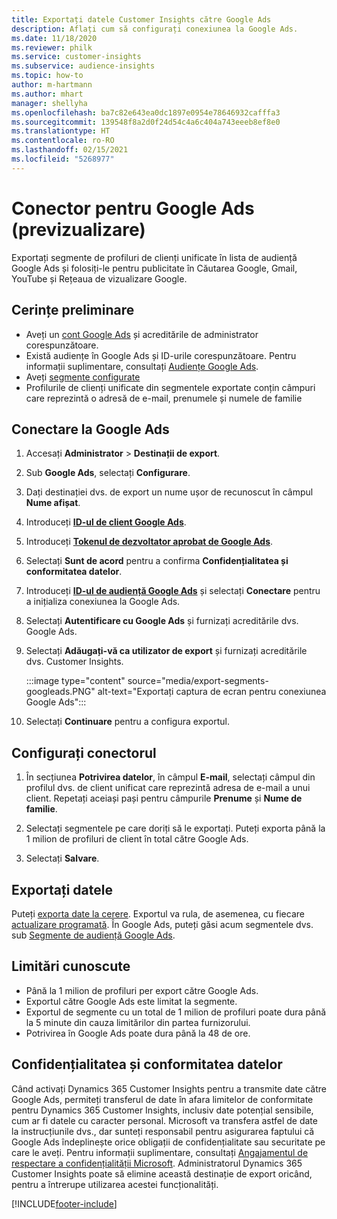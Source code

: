 ```yaml
---
title: Exportați datele Customer Insights către Google Ads
description: Aflați cum să configurați conexiunea la Google Ads.
ms.date: 11/18/2020
ms.reviewer: philk
ms.service: customer-insights
ms.subservice: audience-insights
ms.topic: how-to
author: m-hartmann
ms.author: mhart
manager: shellyha
ms.openlocfilehash: ba7c82e643ea0dc1897e0954e78646932cafffa3
ms.sourcegitcommit: 139548f8a2d0f24d54c4a6c404a743eeeb8ef8e0
ms.translationtype: HT
ms.contentlocale: ro-RO
ms.lasthandoff: 02/15/2021
ms.locfileid: "5268977"
---
```

# <a name="connector-for-google-ads-preview"></a>Conector pentru Google Ads (previzualizare)

Exportați segmente de profiluri de clienți unificate în lista de audiență Google Ads și folosiți-le pentru publicitate în Căutarea Google, Gmail, YouTube și Rețeaua de vizualizare Google. 

## <a name="prerequisites"></a>Cerințe preliminare

-   Aveți un [cont Google Ads](https://ads.google.com/) și acreditările de administrator corespunzătoare.
-   Există audiențe în Google Ads și ID-urile corespunzătoare. Pentru informații suplimentare, consultați [Audiențe Google Ads](https://support.google.com/google-ads/answer/7558048?hl=en#:~:text=Audience%20lists%20is%20a%20section,Display%20Network%20through%20remarketing%20campaigns.).
-   Aveți [segmente configurate](segments.md)
-   Profilurile de clienți unificate din segmentele exportate conțin câmpuri care reprezintă o adresă de e-mail, prenumele și numele de familie

## <a name="connect-to-google-ads"></a>Conectare la Google Ads

1. Accesați **Administrator** > **Destinații de export**.

1. Sub **Google Ads**, selectați **Configurare**.

1. Dați destinației dvs. de export un nume ușor de recunoscut în câmpul **Nume afișat**.

1. Introduceți **[ID-ul de client Google Ads](https://support.google.com/google-ads/answer/1704344)**.

1. Introduceți **[Tokenul de dezvoltator aprobat de Google Ads](https://developers.google.com/google-ads/api/docs/first-call/dev-token)**.

1. Selectați **Sunt de acord** pentru a confirma **Confidențialitatea și conformitatea datelor**.

1. Introduceți **[ID-ul de audiență Google Ads](https://support.google.com/google-ads/answer/7558048?hl=en#:~:text=Audience%20lists%20is%20a%20section,Display%20Network%20through%20remarketing%20campaigns.)** și selectați **Conectare** pentru a inițializa conexiunea la Google Ads.

1. Selectați **Autentificare cu Google Ads** și furnizați acreditările dvs. Google Ads.

1. Selectați **Adăugați-vă ca utilizator de export** și furnizați acreditările dvs. Customer Insights.

   :::image type="content" source="media/export-segments-googleads.PNG" alt-text="Exportați captura de ecran pentru conexiunea Google Ads":::

1. Selectați **Continuare** pentru a configura exportul.

## <a name="configure-the-connector"></a>Configurați conectorul

1. În secțiunea **Potrivirea datelor**, în câmpul **E-mail**, selectați câmpul din profilul dvs. de client unificat care reprezintă adresa de e-mail a unui client. Repetați aceiași pași pentru câmpurile **Prenume** și **Nume de familie**.

1. Selectați segmentele pe care doriți să le exportați. Puteți exporta până la 1 milion de profiluri de client în total către Google Ads.

1. Selectați **Salvare**.

## <a name="export-the-data"></a>Exportați datele

Puteți [exporta date la cerere](export-destinations.md). Exportul va rula, de asemenea, cu fiecare [actualizare programată](system.md#schedule-tab). În Google Ads, puteți găsi acum segmentele dvs. sub [Segmente de audiență Google Ads](https://support.google.com/google-ads/answer/7558048?hl=en/).

## <a name="known-limitations"></a>Limitări cunoscute

- Până la 1 milion de profiluri per export către Google Ads.
- Exportul către Google Ads este limitat la segmente.
- Exportul de segmente cu un total de 1 milion de profiluri poate dura până la 5 minute din cauza limitărilor din partea furnizorului. 
- Potrivirea în Google Ads poate dura până la 48 de ore.

## <a name="data-privacy-and-compliance"></a>Confidențialitatea și conformitatea datelor

Când activați Dynamics 365 Customer Insights pentru a transmite date către Google Ads, permiteți transferul de date în afara limitelor de conformitate pentru Dynamics 365 Customer Insights, inclusiv date potențial sensibile, cum ar fi datele cu caracter personal. Microsoft va transfera astfel de date la instrucțiunile dvs., dar sunteți responsabil pentru asigurarea faptului că Google Ads îndeplinește orice obligații de confidențialitate sau securitate pe care le aveți. Pentru informații suplimentare, consultați [Angajamentul de respectare a confidențialității Microsoft](https://go.microsoft.com/fwlink/?linkid=396732).
Administratorul Dynamics 365 Customer Insights poate să elimine această destinație de export oricând, pentru a întrerupe utilizarea acestei funcționalități.


[!INCLUDE[footer-include](../includes/footer-banner.md)]